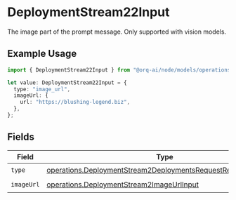 # DeploymentStream22Input

The image part of the prompt message. Only supported with vision models.

## Example Usage

```typescript
import { DeploymentStream22Input } from "@orq-ai/node/models/operations";

let value: DeploymentStream22Input = {
  type: "image_url",
  imageUrl: {
    url: "https://blushing-legend.biz",
  },
};
```

## Fields

| Field                                                                                                                                          | Type                                                                                                                                           | Required                                                                                                                                       | Description                                                                                                                                    |
| ---------------------------------------------------------------------------------------------------------------------------------------------- | ---------------------------------------------------------------------------------------------------------------------------------------------- | ---------------------------------------------------------------------------------------------------------------------------------------------- | ---------------------------------------------------------------------------------------------------------------------------------------------- |
| `type`                                                                                                                                         | [operations.DeploymentStream2DeploymentsRequestRequestBodyType](../../models/operations/deploymentstream2deploymentsrequestrequestbodytype.md) | :heavy_check_mark:                                                                                                                             | N/A                                                                                                                                            |
| `imageUrl`                                                                                                                                     | [operations.DeploymentStream2ImageUrlInput](../../models/operations/deploymentstream2imageurlinput.md)                                         | :heavy_check_mark:                                                                                                                             | N/A                                                                                                                                            |